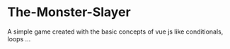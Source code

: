# The-Monster-Slayer
A simple game created with the basic concepts of vue js like conditionals, loops ...
